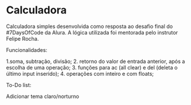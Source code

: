 # Calculadora

Calculadora simples desenvolvida como resposta ao desafio final do #7DaysOfCode da Alura. A lógica utilizada foi mentorada pelo instrutor Felipe Rocha.

Funcionalidades:

1.soma, subtração, divisão; 2. retorno do valor de entrada anterior, após a escolha de uma operação; 3. funções para ac (all clear) e del (deleta o último input inserido); 4. operações com inteiro e com floats;

To-Do list:

Adicionar tema claro/norturno
